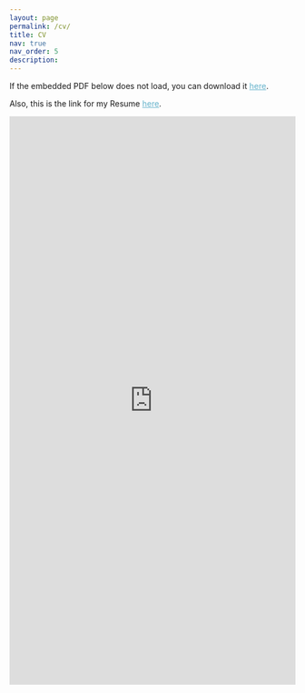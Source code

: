 ```yaml
---
layout: page
permalink: /cv/
title: CV
nav: true
nav_order: 5
description:
---
```


If the embedded PDF below does not load, you can download it <a href="https://shajarian.github.io/assets/pdf/CV_Oct2024.pdf" style="color:#64B2CB" download>here</a>.

Also, this is the link for my Resume <a href="https://shajarian.github.io/assets/pdf/ShirleyShajarian_Resume(Oct2024).docx.pdf" style="color:#64B2CB" download>here</a>.

<embed src="https://shajarian.github.io/assets/pdf/Shajarian_Resume.pdf" type="application/pdf" style="width:100%; height:1000px; margin-left: auto; margin-right: auto;" frameborder="0"/>

